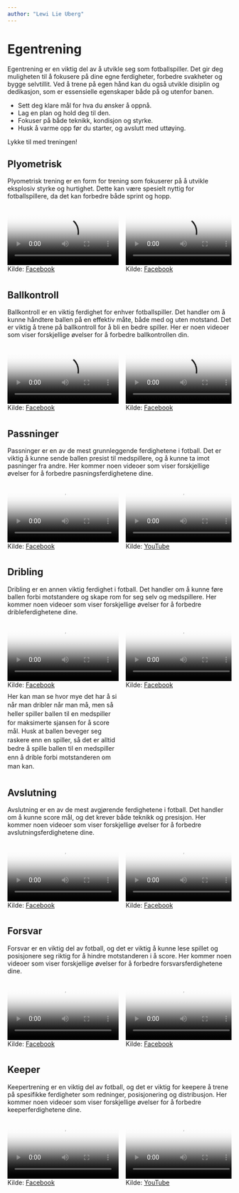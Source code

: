```yaml
---
author: "Lewi Lie Uberg"
---
```


# Egentrening

Egentrening er en viktig del av å utvikle seg som fotballspiller. Det gir deg muligheten til å fokusere på dine egne ferdigheter, forbedre svakheter og bygge selvtillit. Ved å trene på egen hånd kan du også utvikle disiplin og dedikasjon, som er essensielle egenskaper både på og utenfor banen.

- Sett deg klare mål for hva du ønsker å oppnå.
- Lag en plan og hold deg til den.
- Fokuser på både teknikk, kondisjon og styrke.
- Husk å varme opp før du starter, og avslutt med uttøying.

Lykke til med treningen!

## Plyometrisk

Plyometrisk trening er en form for trening som fokuserer på å utvikle eksplosiv styrke og hurtighet. Dette kan være spesielt nyttig for fotballspillere, da det kan forbedre både sprint og hopp.

<div style="display: flex; overflow-x: auto; gap: 16px; padding: 8px; scroll-snap-type: x mandatory;">
  <div style="flex: 0 0 auto; scroll-snap-align: start;">
    <video controls width="250" poster="https://github.com/lewiuberg/muil-fotball/raw/refs/heads/master/docs/assets/img/plyometrisk/plyometrisk-1.png?raw=true" style="margin-bottom: 0;">
      <!-- <source src="https://github.com/lewiuberg/muil-fotball/raw/refs/heads/master/docs/assets/videos/plyometrisk/plyometrisk-1.mp4?raw=true" type="video/mp4"> -->
      <source src="https://github.com/lewiuberg/muil-fotball/raw/refs/heads/master/docs/assets/videos/plyometrisk/plyometrisk-1.mp4?raw=true" type="video/mp4">
      <!-- <source src="https://github.com/lewiuberg/muil-fotball/raw/refs/heads/master/docs/assets/videos/plyometrisk/plyometrisk-1.mp4" type="video/mp4"> -->
      Din nettleser støtter dessverre ikke videoavspilling.
    </video>
    <p style="margin: 0;">Kilde: <a href="https://www.facebook.com/reel/1684568292434902" target="_blank">Facebook</a></p>
  </div>

  <div style="flex: 0 0 auto; scroll-snap-align: start;">
    <video controls width="250" poster="https://github.com/lewiuberg/muil-fotball/raw/refs/heads/master/docs/assets/img/plyometrisk/plyometrisk-2.png?raw=true" style="margin-bottom: 0;">
      <source src="https://github.com/lewiuberg/muil-fotball/raw/refs/heads/master/docs/assets/videos/plyometrisk/plyometrisk-2.mp4?raw=true" type="video/mp4">
      Din nettleser støtter dessverre ikke videoavspilling.
    </video>
    <p style="margin: 0;">Kilde: <a href="https://www.facebook.com/reel/610222318569150" target="_blank">Facebook</a></p>
  </div>

  <div style="flex: 0 0 auto; scroll-snap-align: start;">
    <video controls width="250" poster="https://github.com/lewiuberg/muil-fotball/raw/refs/heads/master/docs/assets/img/plyometrisk/plyometrisk-3.png?raw=true" style="margin-bottom: 0;">
      <source src="https://github.com/lewiuberg/muil-fotball/raw/refs/heads/master/docs/assets/videos/plyometrisk/plyometrisk-3.mp4?raw=true" type="video/mp4">
      Din nettleser støtter dessverre ikke videoavspilling.
    </video>
    <p style="margin: 0;">Kilde: <a href="https://www.facebook.com/reel/511086095145234" target="_blank">Facebook</a></p>
  </div>
</div>

## Ballkontroll

Ballkontroll er en viktig ferdighet for enhver fotballspiller. Det handler om å kunne håndtere ballen på en effektiv måte, både med og uten motstand.
Det er viktig å trene på ballkontroll for å bli en bedre spiller. Her er noen videoer som viser forskjellige øvelser for å forbedre ballkontrollen din.

<div style="display: flex; overflow-x: auto; gap: 16px; padding: 8px; scroll-snap-type: x mandatory;">
  <div style="flex: 0 0 auto; scroll-snap-align: start;">
    <video controls width="250" poster="https://github.com/lewiuberg/muil-fotball/raw/refs/heads/master/docs/assets/img/ballkontroll/ballkontroll-1.png?raw=true" style="margin-bottom: 0;">
      <source src="https://github.com/lewiuberg/muil-fotball/raw/refs/heads/master/docs/assets/videos/ballkontroll/ballkontroll-1.mp4?raw=true" type="video/mp4">
      Din nettleser støtter dessverre ikke videoavspilling.
    </video>
    <p style="margin: 0;">Kilde: <a href="https://www.facebook.com/reel/627862289922698" target="_blank">Facebook</a></p>
  </div>

  <div style="flex: 0 0 auto; scroll-snap-align: start;">
    <video controls width="250" poster="https://github.com/lewiuberg/muil-fotball/raw/refs/heads/master/docs/assets/img/ballkontroll/ballkontroll-2.png?raw=true" style="margin-bottom: 0;">
      <source src="https://github.com/lewiuberg/muil-fotball/raw/refs/heads/master/docs/assets/videos/ballkontroll/ballkontroll-2.mp4?raw=true" type="video/mp4">
      Din nettleser støtter dessverre ikke videoavspilling.
    </video>
    <p style="margin: 0;">Kilde: <a href="https://www.facebook.com/reel/973259714959151" target="_blank">Facebook</a></p>
  </div>

  <div style="flex: 0 0 auto; scroll-snap-align: start;">
    <video controls width="250" poster="https://github.com/lewiuberg/muil-fotball/raw/refs/heads/master/docs/assets/img/ballkontroll/ballkontroll-3.png?raw=true" style="margin-bottom: 0;">
      <source src="https://github.com/lewiuberg/muil-fotball/raw/refs/heads/master/docs/assets/videos/ballkontroll/ballkontroll-3.mp4?raw=true" type="video/mp4">
      Din nettleser støtter dessverre ikke videoavspilling.
    </video>
    <p style="margin: 0;">Kilde: <a href="https://www.facebook.com/reel/1625209828383858" target="_blank">Facebook</a></p>
  </div>

  <div style="flex: 0 0 auto; scroll-snap-align: start;">
    <video controls width="250" poster="https://github.com/lewiuberg/muil-fotball/raw/refs/heads/master/docs/assets/img/ballkontroll/ballkontroll-4.png?raw=true" style="margin-bottom: 0;">
      <source src="https://github.com/lewiuberg/muil-fotball/raw/refs/heads/master/docs/assets/videos/ballkontroll/ballkontroll-4.mp4?raw=true" type="video/mp4">
      Din nettleser støtter dessverre ikke videoavspilling.
    </video>
    <p style="margin: 0;">Kilde: <a href="https://www.facebook.com/reel/1573913949960909" target="_blank">Facebook</a></p>
  </div>

  <div style="flex: 0 0 auto; scroll-snap-align: start;">
    <video controls width="250" poster="https://github.com/lewiuberg/muil-fotball/raw/refs/heads/master/docs/assets/img/ballkontroll/ballkontroll-5.png?raw=true" style="margin-bottom: 0;">
      <source src="https://github.com/lewiuberg/muil-fotball/raw/refs/heads/master/docs/assets/videos/ballkontroll/ballkontroll-5.mp4?raw=true" type="video/mp4">
      Din nettleser støtter dessverre ikke videoavspilling.
    </video>
    <p style="margin: 0;">Kilde: <a href="https://www.facebook.com/reel/1161947338577807" target="_blank">Facebook</a></p>
  </div>

  <div style="flex: 0 0 auto; scroll-snap-align: start;">
    <video controls width="250" poster="https://github.com/lewiuberg/muil-fotball/raw/refs/heads/master/docs/assets/img/ballkontroll/ballkontroll-6.png?raw=true" style="margin-bottom: 0;">
      <source src="https://github.com/lewiuberg/muil-fotball/raw/refs/heads/master/docs/assets/videos/ballkontroll/ballkontroll-6.mp4?raw=true" type="video/mp4">
      Din nettleser støtter dessverre ikke videoavspilling.
    </video>
    <p style="margin: 0;">Kilde: <a href="https://www.facebook.com/reel/9413257655427084" target="_blank">Facebook</a></p>
  </div>

  <div style="flex: 0 0 auto; scroll-snap-align: start;">
    <video controls width="250" poster="https://github.com/lewiuberg/muil-fotball/raw/refs/heads/master/docs/assets/img/ballkontroll/ballkontroll-7.png?raw=true" style="margin-bottom: 0;">
      <source src="https://github.com/lewiuberg/muil-fotball/raw/refs/heads/master/docs/assets/videos/ballkontroll/ballkontroll-7.mp4?raw=true" type="video/mp4">
      Din nettleser støtter dessverre ikke videoavspilling.
    </video>
    <p style="margin: 0;">Kilde: <a href="https://www.facebook.com/reel/527602719600458" target="_blank">Facebook</a></p>
  </div>

  <div style="flex: 0 0 auto; scroll-snap-align: start;">
    <video controls width="250" poster="https://github.com/lewiuberg/muil-fotball/raw/refs/heads/master/docs/assets/img/ballkontroll/ballkontroll-8.png?raw=true" style="margin-bottom: 0;">
      <source src="https://github.com/lewiuberg/muil-fotball/raw/refs/heads/master/docs/assets/videos/ballkontroll/ballkontroll-8.mp4?raw=true" type="video/mp4">
      Din nettleser støtter dessverre ikke videoavspilling.
    </video>
    <p style="margin: 0;">Kilde: <a href="https://www.facebook.com/reel/533371596512674" target="_blank">Facebook</a></p>
  </div>
</div>

## Passninger

Passninger er en av de mest grunnleggende ferdighetene i fotball. Det er viktig å kunne sende ballen presist til medspillere, og å kunne ta imot pasninger fra andre.
Her kommer noen videoer som viser forskjellige øvelser for å forbedre pasningsferdighetene dine.

<div style="display: flex; overflow-x: auto; gap: 16px; padding: 8px; scroll-snap-type: x mandatory;">
  <div style="flex: 0 0 auto; scroll-snap-align: start;">
    <video controls width="250" poster="https://github.com/lewiuberg/muil-fotball/raw/refs/heads/master/docs/assets/img/passninger/passninger-1.png?raw=true" style="margin-bottom: 0;">
      <source src="https://github.com/lewiuberg/muil-fotball/raw/refs/heads/master/docs/assets/videos/passninger/passninger-1.mp4?raw=true" type="video/mp4">
      Din nettleser støtter dessverre ikke videoavspilling.
    </video>
    <p style="margin: 0;">Kilde: <a href="https://www.facebook.com/reel/585364130704818" target="_blank">Facebook</a></p>
  </div>

  <div style="flex: 0 0 auto; scroll-snap-align: start;">
    <video controls width="250" poster="https://github.com/lewiuberg/muil-fotball/raw/refs/heads/master/docs/assets/img/passninger/passninger-2.png?raw=true" style="margin-bottom: 0;">
      <source src="https://github.com/lewiuberg/muil-fotball/raw/refs/heads/master/docs/assets/videos/passninger/passninger-2.mp4?raw=true" type="video/mp4">
      Din nettleser støtter dessverre ikke videoavspilling.
    </video>
    <p style="margin: 0;">Kilde: <a href="https://www.youtube.com/shorts/iVzAYDF6SYQ" target="_blank">YouTube</a></p>
  </div>

  <div style="flex: 0 0 auto; scroll-snap-align: start;">
    <video controls width="250" poster="https://github.com/lewiuberg/muil-fotball/raw/refs/heads/master/docs/assets/img/passninger/passninger-3.png?raw=true" style="margin-bottom: 0;">
      <source src="https://github.com/lewiuberg/muil-fotball/raw/refs/heads/master/docs/assets/videos/passninger/passninger-3.mp4?raw=true" type="video/mp4">
      Din nettleser støtter dessverre ikke videoavspilling.
    </video>
    <p style="margin: 0;">Kilde: <a href="https://www.facebook.com/reel/649364514185702" target="_blank">Facebook</a></p>
  </div>

  <div style="flex: 0 0 auto; scroll-snap-align: start;">
    <video controls width="250" poster="https://github.com/lewiuberg/muil-fotball/raw/refs/heads/master/docs/assets/img/passninger/passninger-4.png?raw=true" style="margin-bottom: 0;">
      <source src="https://github.com/lewiuberg/muil-fotball/raw/refs/heads/master/docs/assets/videos/passninger/passninger-4.mp4?raw=true" type="video/mp4">
      Din nettleser støtter dessverre ikke videoavspilling.
    </video>
    <p style="margin: 0;">Kilde: <a href="https://www.facebook.com/reel/520721120515799" target="_blank">Facebook</a></p>
  </div>

  <div style="flex: 0 0 auto; scroll-snap-align: start;">
    <video controls width="250" poster="https://github.com/lewiuberg/muil-fotball/raw/refs/heads/master/docs/assets/img/passninger/passninger-5.png?raw=true" style="margin-bottom: 0;">
      <source src="https://github.com/lewiuberg/muil-fotball/raw/refs/heads/master/docs/assets/videos/passninger/passninger-5.mp4?raw=true" type="video/mp4">
      Din nettleser støtter dessverre ikke videoavspilling.
    </video>
    <p style="margin: 0;">Kilde: <a href="https://www.facebook.com/reel/8459088270819823" target="_blank">Facebook</a></p>
  </div>
</div>

## Dribling

Dribling er en annen viktig ferdighet i fotball. Det handler om å kunne føre ballen forbi motstandere og skape rom for seg selv og medspillere.
Her kommer noen videoer som viser forskjellige øvelser for å forbedre dribleferdighetene dine.

<div style="display: flex; overflow-x: auto; gap: 16px; padding: 8px; scroll-snap-type: x mandatory;">
  <div style="flex: 0 0 auto; scroll-snap-align: start;">
    <video controls width="250" poster="https://github.com/lewiuberg/muil-fotball/raw/refs/heads/master/docs/assets/img/dribling/dribling-1.png?raw=true" style="margin-bottom: 0;">
      <source src="https://github.com/lewiuberg/muil-fotball/raw/refs/heads/master/docs/assets/videos/dribling/dribling-1.mp4?raw=true" type="video/mp4">
      Din nettleser støtter dessverre ikke videoavspilling.
    </video>
    <p style="margin: 0;">Kilde: <a href="https://www.facebook.com/reel/1414405995922135" target="_blank">Facebook</a></p>
    <div style="width: 250px; word-wrap: break-word; font-size: 14px; line-height: 1.4; margin-top: 8px;">
      Her kan man se hvor mye det har å si når man dribler når man må, men så heller spiller ballen til en medspiller for maksimerte sjansen for å score mål. Husk at ballen beveger seg raskere enn en spiller, så det er alltid bedre å spille ballen til en medspiller enn å drible forbi motstanderen om man kan.
    </div>
  </div>

  <div style="flex: 0 0 auto; scroll-snap-align: start;">
    <video controls width="250" poster="https://github.com/lewiuberg/muil-fotball/raw/refs/heads/master/docs/assets/img/dribling/dribling-2.png?raw=true" style="margin-bottom: 0;">
      <source src="https://github.com/lewiuberg/muil-fotball/raw/refs/heads/master/docs/assets/videos/dribling/dribling-2.mp4?raw=true" type="video/mp4">
      Din nettleser støtter dessverre ikke videoavspilling.
    </video>
    <p style="margin: 0;">Kilde: <a href="https://www.facebook.com/reel/514487794326369" target="_blank">Facebook</a></p>
  </div>

  <div style="flex: 0 0 auto; scroll-snap-align: start;">
    <video controls width="250" poster="https://github.com/lewiuberg/muil-fotball/raw/refs/heads/master/docs/assets/img/dribling/dribling-3.png?raw=true" style="margin-bottom: 0;">
      <source src="https://github.com/lewiuberg/muil-fotball/raw/refs/heads/master/docs/assets/videos/dribling/dribling-3.mp4?raw=true" type="video/mp4">
      Din nettleser støtter dessverre ikke videoavspilling.
    </video>
    <p style="margin: 0;">Kilde: <a href="https://www.youtube.com/shorts/tD67iZFST1U" target="_blank">YouTube</a></p>
  </div>
</div>

## Avslutning

Avslutning er en av de mest avgjørende ferdighetene i fotball. Det handler om å kunne score mål, og det krever både teknikk og presisjon.
Her kommer noen videoer som viser forskjellige øvelser for å forbedre avslutningsferdighetene dine.

<div style="display: flex; overflow-x: auto; gap: 16px; padding: 8px; scroll-snap-type: x mandatory;">
  <div style="flex: 0 0 auto; scroll-snap-align: start;">
    <video controls width="250" poster="https://github.com/lewiuberg/muil-fotball/raw/refs/heads/master/docs/assets/img/avsluttning/avsluttning-1.png?raw=true" style="margin-bottom: 0;">
      <source src="https://github.com/lewiuberg/muil-fotball/raw/refs/heads/master/docs/assets/videos/avsluttning/avsluttning-1.mp4?raw=true" type="video/mp4">
      Din nettleser støtter dessverre ikke videoavspilling.
    </video>
    <p style="margin: 0;">Kilde: <a href="https://www.facebook.com/reel/985700209981889" target="_blank">Facebook</a></p>
  </div>

  <div style="flex: 0 0 auto; scroll-snap-align: start;">
    <video controls width="250" poster="https://github.com/lewiuberg/muil-fotball/raw/refs/heads/master/docs/assets/img/avsluttning/avsluttning-2.png?raw=true" style="margin-bottom: 0;">
      <source src="https://github.com/lewiuberg/muil-fotball/raw/refs/heads/master/docs/assets/videos/avsluttning/avsluttning-2.mp4?raw=true" type="video/mp4">
      Din nettleser støtter dessverre ikke videoavspilling.
    </video>
    <p style="margin: 0;">Kilde: <a href="https://www.facebook.com/reel/1227137832751653" target="_blank">Facebook</a></p>
  </div>
</div>

## Forsvar

Forsvar er en viktig del av fotball, og det er viktig å kunne lese spillet og posisjonere seg riktig for å hindre motstanderen i å score.
Her kommer noen videoer som viser forskjellige øvelser for å forbedre forsvarsferdighetene dine.

<div style="display: flex; overflow-x: auto; gap: 16px; padding: 8px; scroll-snap-type: x mandatory;">
  <div style="flex: 0 0 auto; scroll-snap-align: start;">
    <video controls width="250" poster="https://github.com/lewiuberg/muil-fotball/raw/refs/heads/master/docs/assets/img/forsvar/forsvar-1.png?raw=true" style="margin-bottom: 0;">
      <source src="https://github.com/lewiuberg/muil-fotball/raw/refs/heads/master/docs/assets/videos/forsvar/forsvar-1.mp4?raw=true" type="video/mp4">
      Din nettleser støtter dessverre ikke videoavspilling.
    </video>
    <p style="margin: 0;">Kilde: <a href="https://www.facebook.com/reel/1119643093172072" target="_blank">Facebook</a></p>
  </div>

  <div style="flex: 0 0 auto; scroll-snap-align: start;">
    <video controls width="250" poster="https://github.com/lewiuberg/muil-fotball/raw/refs/heads/master/docs/assets/img/forsvar/forsvar-2.png?raw=true" style="margin-bottom: 0;">
      <source src="https://github.com/lewiuberg/muil-fotball/raw/refs/heads/master/docs/assets/videos/forsvar/forsvar-2.mp4?raw=true" type="video/mp4">
      Din nettleser støtter dessverre ikke videoavspilling.
    </video>
    <p style="margin: 0;">Kilde: <a href="https://www.facebook.com/reel/3699754867007996" target="_blank">Facebook</a></p>
  </div>
</div>

## Keeper

Keepertrening er en viktig del av fotball, og det er viktig for keepere å trene på spesifikke ferdigheter som redninger, posisjonering og distribusjon.
Her kommer noen videoer som viser forskjellige øvelser for å forbedre keeperferdighetene dine.

<div style="display: flex; overflow-x: auto; gap: 16px; padding: 8px; scroll-snap-type: x mandatory;">
  <div style="flex: 0 0 auto; scroll-snap-align: start;">
    <video controls width="250" poster="https://github.com/lewiuberg/muil-fotball/raw/refs/heads/master/docs/assets/img/keeper/keeper-1.png?raw=true" style="margin-bottom: 0;">
      <source src="https://github.com/lewiuberg/muil-fotball/raw/refs/heads/master/docs/assets/videos/keeper/keeper-1.mp4?raw=true" type="video/mp4">
      Din nettleser støtter dessverre ikke videoavspilling.
    </video>
    <p style="margin: 0;">Kilde: <a href="https://www.facebook.com/reel/28082992901291682" target="_blank">Facebook</a></p>
  </div>

  <div style="flex: 0 0 auto; scroll-snap-align: start;">
    <video controls width="250" poster="https://github.com/lewiuberg/muil-fotball/raw/refs/heads/master/docs/assets/img/keeper/keeper-2.png?raw=true" style="margin-bottom: 0;">
      <source src="https://github.com/lewiuberg/muil-fotball/raw/refs/heads/master/docs/assets/videos/keeper/keeper-2.mp4?raw=true" type="video/mp4">
      Din nettleser støtter dessverre ikke videoavspilling.
    </video>
    <p style="margin: 0;">Kilde: <a href="https://www.youtube.com/shorts/QMi_LmVUm44" target="_blank">YouTube</a></p>
  </div>
</div>
